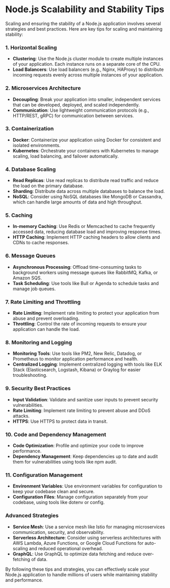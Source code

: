 # Node.js Scalability and Stability Tips

Scaling and ensuring the stability of a Node.js application involves several strategies and best practices. Here are key tips for scaling and maintaining stability:

### 1. **Horizontal Scaling**

- **Clustering**: Use the Node.js cluster module to create multiple instances of your application. Each instance runs on a separate core of the CPU.
- **Load Balancers**: Use load balancers (e.g., Nginx, HAProxy) to distribute incoming requests evenly across multiple instances of your application.

### 2. **Microservices Architecture**

- **Decoupling**: Break your application into smaller, independent services that can be developed, deployed, and scaled independently.
- **Communication**: Use lightweight communication protocols (e.g., HTTP/REST, gRPC) for communication between services.

### 3. **Containerization**

- **Docker**: Containerize your application using Docker for consistent and isolated environments.
- **Kubernetes**: Orchestrate your containers with Kubernetes to manage scaling, load balancing, and failover automatically.

### 4. **Database Scaling**

- **Read Replicas**: Use read replicas to distribute read traffic and reduce the load on the primary database.
- **Sharding**: Distribute data across multiple databases to balance the load.
- **NoSQL**: Consider using NoSQL databases like MongoDB or Cassandra, which can handle large amounts of data and high throughput.

### 5. **Caching**

- **In-memory Caching**: Use Redis or Memcached to cache frequently accessed data, reducing database load and improving response times.
- **HTTP Caching**: Implement HTTP caching headers to allow clients and CDNs to cache responses.

### 6. **Message Queues**

- **Asynchronous Processing**: Offload time-consuming tasks to background workers using message queues like RabbitMQ, Kafka, or Amazon SQS.
- **Task Scheduling**: Use tools like Bull or Agenda to schedule tasks and manage job queues.

### 7. **Rate Limiting and Throttling**

- **Rate Limiting**: Implement rate limiting to protect your application from abuse and prevent overloading.
- **Throttling**: Control the rate of incoming requests to ensure your application can handle the load.

### 8. **Monitoring and Logging**

- **Monitoring Tools**: Use tools like PM2, New Relic, Datadog, or Prometheus to monitor application performance and health.
- **Centralized Logging**: Implement centralized logging with tools like ELK Stack (Elasticsearch, Logstash, Kibana) or Graylog for easier troubleshooting.

### 9. **Security Best Practices**

- **Input Validation**: Validate and sanitize user inputs to prevent security vulnerabilities.
- **Rate Limiting**: Implement rate limiting to prevent abuse and DDoS attacks.
- **HTTPS**: Use HTTPS to protect data in transit.

### 10. **Code and Dependency Management**

- **Code Optimization**: Profile and optimize your code to improve performance.
- **Dependency Management**: Keep dependencies up to date and audit them for vulnerabilities using tools like npm audit.

### 11. **Configuration Management**

- **Environment Variables**: Use environment variables for configuration to keep your codebase clean and secure.
- **Configuration Files**: Manage configuration separately from your codebase, using tools like dotenv or config.

### Advanced Strategies

- **Service Mesh**: Use a service mesh like Istio for managing microservices communication, security, and observability.
- **Serverless Architecture**: Consider using serverless architectures with AWS Lambda, Azure Functions, or Google Cloud Functions for auto-scaling and reduced operational overhead.
- **GraphQL**: Use GraphQL to optimize data fetching and reduce over-fetching of data.

By following these tips and strategies, you can effectively scale your Node.js application to handle millions of users while maintaining stability and performance.
